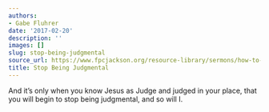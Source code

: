 ```yaml
---
authors:
- Gabe Fluhrer
date: '2017-02-20'
description: ''
images: []
slug: stop-being-judgmental
source_url: https://www.fpcjackson.org/resource-library/sermons/how-to-stop-being-judgmental
title: Stop Being Judgmental
---
```


And it’s only when you know Jesus as Judge and judged in your place, that you will begin to stop being judgmental, and so will I.